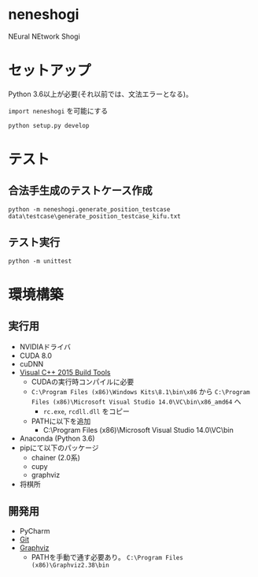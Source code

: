 # neneshogi
NEural NEtwork Shogi

# セットアップ
Python 3.6以上が必要(それ以前では、文法エラーとなる)。

`import neneshogi` を可能にする
```
python setup.py develop
```

# テスト
## 合法手生成のテストケース作成

```
python -m neneshogi.generate_position_testcase data\testcase\generate_position_testcase_kifu.txt
```

## テスト実行
```
python -m unittest
```

# 環境構築
## 実行用
- NVIDIAドライバ
- CUDA 8.0
- cuDNN
- [Visual C++ 2015 Build Tools](http://landinghub.visualstudio.com/visual-cpp-build-tools)
  - CUDAの実行時コンパイルに必要
  - `C:\Program Files (x86)\Windows Kits\8.1\bin\x86` から `C:\Program Files (x86)\Microsoft Visual Studio 14.0\VC\bin\x86_amd64` へ
    - `rc.exe`, `rcdll.dll` をコピー
  - PATHに以下を追加
    - C:\Program Files (x86)\Microsoft Visual Studio 14.0\VC\bin
- Anaconda (Python 3.6)
- pipにて以下のパッケージ
  - chainer (2.0系)
  - cupy
  - graphviz
- 将棋所

## 開発用
- PyCharm
- [Git](https://git-for-windows.github.io/)
- [Graphviz](http://www.graphviz.org/Download_windows.php)
  - PATHを手動で通す必要あり。 `C:\Program Files (x86)\Graphviz2.38\bin`
